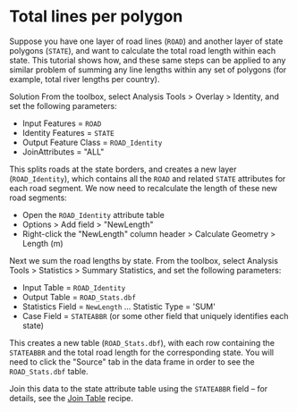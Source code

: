 # Total lines per polygon

Suppose you have one layer of road lines (`ROAD`) and another layer of state polygons (`STATE`), and want to calculate the total road length within each state. This tutorial shows how, and these same steps can be applied to any similar problem of summing any line lengths within any set of polygons (for example, total river lengths per country).

Solution
From the toolbox, select Analysis Tools > Overlay > Identity, and set the following parameters:
- Input Features = `ROAD`
- Identity Features = `STATE`
- Output Feature Class = `ROAD_Identity`
- JoinAttributes = "ALL"

This splits roads at the state borders, and creates a new layer (`ROAD_Identity`), which contains all the `ROAD` and related `STATE` attributes for each road segment. We now need to recalculate the length of these new road segments:

- Open the `ROAD_Identity` attribute table
- Options > Add field > "NewLength"
- Right-click the "NewLength" column header > Calculate Geometry > Length (m)

Next we sum the road lengths by state. From the toolbox, select Analysis Tools > Statistics > Summary Statistics, and set the following parameters:

- Input Table = `ROAD_Identity`
- Output Table = `ROAD_Stats.dbf`
- Statistics Field = `NewLength` ... Statistic Type = 'SUM'
- Case Field = `STATEABBR` (or some other field that uniquely identifies each state)

This creates a new table (`ROAD_Stats.dbf`), with each row containing the `STATEABBR` and the total road length for the corresponding state. You will need to click the "Source" tab in the data frame in order to see the `ROAD_Stats.dbf` table.

Join this data to the state attribute table using the `STATEABBR` field – for details, see the [Join Table](arcmap/join-table.md) recipe.
